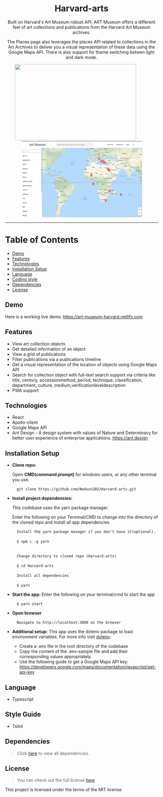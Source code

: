 <h1 align="center">
Harvard-arts
</h1>

<p align="center">
Built on Harvard's Art Museum robust API, ART Museum offers a different feel of art collections and publications from the Harvard Art Museum archives.
</p>
<p align="center">
The Places page also leverages the places API related to collections in the Art Archives to deliver you a visual representation of these data using the Google Maps API.
There is also support for theme switching betwen light and dark mode.
</p>

<p align="center">
  <img width="400" height="250" src="./.github/assets/readme-image-1.png">
  &nbsp;
  &nbsp;
  &nbsp;
  &nbsp;
  &nbsp;
  <img width="400" height="250" src="./.github/assets/readme-image-2.png">
</p>

---

# Table of Contents
* [Demo](https://github.com/Nedson202/Harvard-arts#demo)
* [Features](https://github.com/Nedson202/Harvard-arts#features)
* [Technologies](https://github.com/Nedson202/Harvard-arts#technologies)
* [Installation Setup](https://github.com/Nedson202/Harvard-arts#installation-setup)
* [Language](https://github.com/Nedson202/Harvard-arts#language)
* [Coding style](https://github.com/Nedson202/Harvard-arts#style-guide)
* [Dependencies](https://github.com/Nedson202/Harvard-arts#dependencies)
* [License](https://github.com/Nedson202/Harvard-arts#license)

## Demo
Here is a working live demo: https://art-museum-harvard.netlify.com

## Features
* View art collection objects
* Get detailed information of an object
* View a grid of publications
* Filter publications via a publications timeline
* Get a visual representation of the location of objects using Google Maps API
* Search for collection object with full-text search support via criteria like title, century, accessionmethod, period, technique, classification, department, culture, medium,verificationleveldescription
* PWA support

## Technologies
* React
* Apollo-client
* Google Maps API
* Ant Design - A design system with values of Nature and Determinacy for better user experience of enterprise applications. https://ant.design

## Installation Setup

* **Clone repo:**

  Open **CMD(command prompt)** for windows users, or any other terminal you use.

  ```
    git clone https://github.com/Nedson202/Harvard-arts.git
  ```

* **Install project dependencies:**

  This codebase uses the yarn package manager.

  Enter the following on your Terminal/CMD to change into the directory of the cloned repo and install all app dependencies

  ```
    Install the yarn package manager if you don't have it(optional).

    $ npm i -g yarn


    Change directory to cloned repo (Harvard-arts)

    $ cd Harvard-arts

    Install all dependencies

    $ yarn
  ```


* **Start the app:** Enter the following on your terminal/cmd to start the app

  ```
    $ yarn start
  ```

* **Open browser**

  ```
    Navigate to http://localhost:3000 on the browser
  ```

* **Additional setup:** This app uses the dotenv package to load environment variables. For more info visit [dotenv](https://www.npmjs.com/package/dotenv).

  * Create a .env file in the root directory of the codebase
  * Copy the content of the .env-sample file and add their corresponding values appropriately.
  * Use the following guide to get a Google Maps API key: https://developers.google.com/maps/documentation/javascript/get-api-key

## Language
* Typescript

## Style Guide
* Tslint

## Dependencies
> Click [here](https://github.com/Nedson202/Harvard-arts/blob/develop/package.json) to view all dependencies.

## License

> You can check out the full license [here](https://github.com/Nedson202/Harvard-arts/blob/develop/LICENSE)

This project is licensed under the terms of the MIT license.

